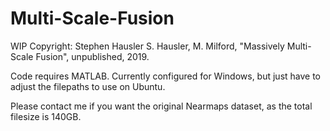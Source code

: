 # Multi-Scale-Fusion
WIP
Copyright: Stephen Hausler
S. Hausler, M. Milford, "Massively Multi-Scale Fusion", unpublished, 2019.

Code requires MATLAB. Currently configured for Windows, but just have to adjust the filepaths to use on Ubuntu.

Please contact me if you want the original Nearmaps dataset, as the total filesize is 140GB. 
